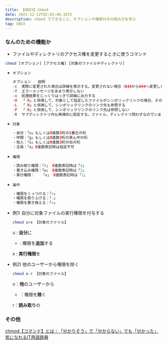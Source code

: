 ```yaml
---
title: 【UNIX】chmod
date: 2021-12-12T02:03:40.107Z
description: chmod でできること、オプションや権限付与の読み方を学ぶ
tag: UNIX
---
```

### なんのための機能か

- ファイルやディレクトリのアクセス権を変更するときに使うコマンド

```php
chmod [オプション] [アクセス権] [対象のファイルやディレクトリ]
```

- `オプション`
    
    ```php
    オプション	説明
    -c	実際に変更された場合は詳細を表示する。変更されない場合（644から644へ変更した場合など）は沈黙
    -f	エラーメッセージをあまり表示しない
    -v	処理結果をじっくりはっきり詳細に出力する
    -H	「-R」と併用して、対象として指定したファイルがシンボリックリンクの場合、そのリンク先も参照する
    -L	「-R」と併用して、シンボリックリンクのリンク先も参照する
    -P	「-R」と併用して、シンボリックリンクのリンク先は参照しない
    -R	サブディレクトリ内も再帰的に設定する。ファイル、ディレクトリ問わずなのでいまいち使えない
    ```
    
- `対象`
    
    ```php
    ・自分：「u」もしくは8進数3桁の1番左の桁
    ・仲間：「g」もしくは8進数3桁の真ん中の桁
    ・他人：「o」もしくは8進数3桁の右の桁
    ・全員：「a」8進数表記時は指定不可
    ```
    
- `権限`
    
    ```php
    ・読み取り権限：「r」 8進数表記時は「4」
    ・書き込み権限：「w」 8進数表記時は「2」
    ・実行権限：   「x」 8進数表記時は「1」
    ```
    
- `操作`
    
    ```php
    ・権限をくっつける：「+」
    ・権限を取り上げる：「-」
    ・権限を置き換える：「=」
    ```
    
- 例1) 自分に対象ファイルの実行権限を付与する
    
    ```php
    chmod u+x 【対象のファイル】
    ```
    
    u : **自分**に
    
    + : 権限を**追加**する
    
    x : **実行権限**を
    
- 例2) 他のユーザーから権限を除く
    
    ```php
    chmod o-r 【対象のファイル】
    ```
    
    o：**他**のユーザーから
    
    - ：権限を**除**く
    
    r：**読み取り**の
    

### その他

[chmod【コマンド】とは｜「分かりそう」で「分からない」でも「分かった」気になれるIT用語辞典](https://wa3.i-3-i.info/word11204.html)